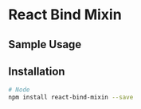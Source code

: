 # React Bind Mixin

## Sample Usage

## Installation
```bash
# Node
npm install react-bind-mixin --save
```
